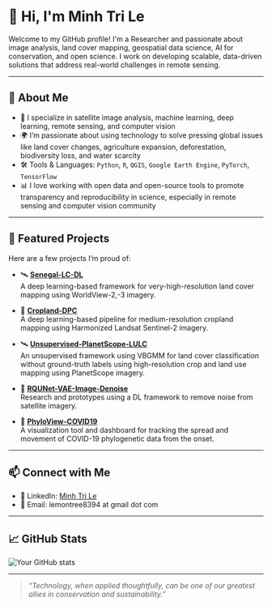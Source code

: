 # 👋 Hi, I'm Minh Tri Le

Welcome to my GitHub profile! I'm a Researcher and passionate about image analysis, land cover mapping, geospatial data science, AI for conservation, and open science. I work on developing scalable, data-driven solutions that address real-world challenges in remote sensing.

---

## 🌱 About Me

- 🔬 I specialize in satellite image analysis, machine learning, deep learning, remote sensing, and computer vision
- 🌍 I’m passionate about using technology to solve pressing global issues like land cover changes, agriculture expansion, deforestation, biodiversity loss, and water scarcity
- 🛠️ Tools & Languages: `Python`, `R`, `QGIS`, `Google Earth Engine`, `PyTorch`, `TensorFlow`
- 📊 I love working with open data and open-source tools to promote transparency and reproducibility in science, especially in remote sensing and computer vision community

---

## 📁 Featured Projects

Here are a few projects I’m proud of:

- 🛰️ **[Senegal-LC-DL](https://github.com/nasa-nccs-hpda/senegal-lcluc-tensorflow)**  
  A deep learning-based framework for very-high-resolution land cover mapping using WorldView-2,-3 imagery.

- 🌾 **[Cropland-DPC](https://github.com/trile83/RQUNet-DPC)**  
  A deep learning-based pipeline for medium-resolution cropland mapping using Harmonized Landsat Sentinel-2 imagery.

- 🛰️ **[Unsupervised-PlanetScope-LULC](https://github.com/trile83/PlanetScope-TimeSeries)**  
  An unsupervised framework using VBGMM for land cover classification without ground-truth labels using high-resolution crop and land use mapping using PlanetScope imagery.

- 🤖 **[RQUNet-VAE-Image-Denoise](https://github.com/trile83/RQUNetVAE)**  
  Research and prototypes using a DL framework to remove noise from satellite imagery.

- 🧬 **[PhyloView-COVID19](https://github.com/trile83/PhyloView)**  
  A visualization tool and dashboard for tracking the spread and movement of COVID-19 phylogenetic data from the onset.

---

## 📫 Connect with Me

- 💼 LinkedIn: [Minh Tri Le](https://www.linkedin.com/in/minh-tri-le-62590792/)
- 📧 Email: lemontree8394 at gmail dot com

---

## 📈 GitHub Stats

![Your GitHub stats](https://github-readme-stats.vercel.app/api?username=trile83&show_icons=true&theme=default)

---

> *“Technology, when applied thoughtfully, can be one of our greatest allies in conservation and sustainability.”*

